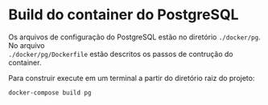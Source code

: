# Build do container do PostgreSQL

Os arquivos de configuração do PostgreSQL estão no diretório `./docker/pg`. No arquivo  
`./docker/pg/Dockerfile` estão descritos os passos de contrução do container.

Para construir execute em um terminal a partir do diretório raiz do projeto:

```
docker-compose build pg
```



